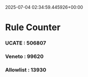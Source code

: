 2025-07-04 02:34:59.445926+00:00
# Rule Counter 
 ### UCATE : 506807

 ### Veneto : 99620

 ### Allowlist : 13930